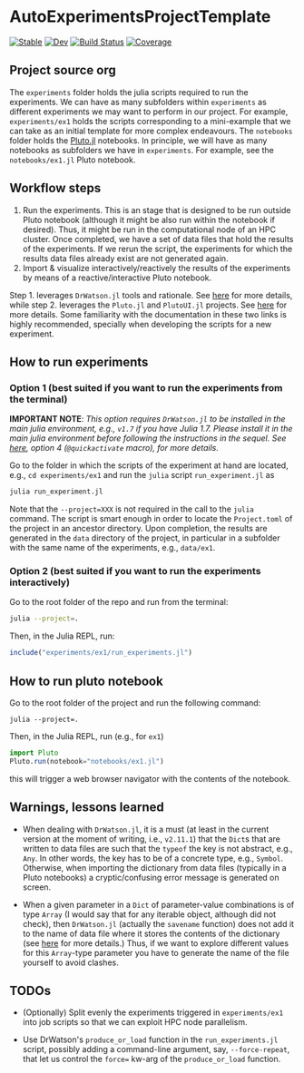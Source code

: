 # AutoExperimentsProjectTemplate

[![Stable](https://img.shields.io/badge/docs-stable-blue.svg)](https://BadiaLab.github.io/AutoExperimentsProjectTemplate.jl/stable/)
[![Dev](https://img.shields.io/badge/docs-dev-blue.svg)](https://BadiaLab.github.io/AutoExperimentsProjectTemplate.jl/dev/)
[![Build Status](https://github.com/BadiaLab/AutoExperimentsProjectTemplate.jl/actions/workflows/CI.yml/badge.svg?branch=main)](https://github.com/BadiaLab/AutoExperimentsProjectTemplate.jl/actions/workflows/CI.yml?query=branch%3Amain)
[![Coverage](https://codecov.io/gh/BadiaLab/AutoExperimentsProjectTemplate.jl/branch/main/graph/badge.svg)](https://codecov.io/gh/BadiaLab/AutoExperimentsProjectTemplate.jl)


## Project source org 

The `experiments` folder holds the julia scripts required to run the 
experiments. We can have as many subfolders within `experiments` as different
experiments we may want to perform in our project. For example, `experiments/ex1` holds
the scripts corresponding to a mini-example that we can take as an initial template
for more complex endeavours. The `notebooks` folder holds the 
[Pluto.jl](https://github.com/fonsp/Pluto.jl) notebooks. In principle, we will have as
many notebooks as subfolders we have in `experiments`.  For example, see the `notebooks/ex1.jl` 
Pluto notebook.

## Workflow steps 

1. Run the experiments. This is an stage that is designed to be 
   run outside Pluto notebook (although it might be also run within 
   the notebook if desired). Thus, it might be run in the computational
   node of an HPC cluster. Once completed, we have a set of data files 
   that hold the results of the experiments. 
   If we rerun the script, the experiments for which the results 
   data files already exist are not generated again. 
2. Import & visualize interactively/reactively the results of 
   the experiments by means of a reactive/interactive Pluto notebook.

Step 1. leverages `DrWatson.jl` tools and rationale. See [here](https://juliadynamics.github.io/DrWatson.jl/dev/workflow/) for more details, while step 2. leverages the `Pluto.jl` and `PlutoUI.jl`  projects. See [here](https://github.com/fonsp/Pluto.jl/wiki) for more details. 
Some familiarity with the documentation in these two links is highly recommended, specially 
when developing the scripts for a new experiment.

## How to run experiments 

### Option 1 (best suited if you want to run the experiments from the terminal)

**IMPORTANT NOTE**: *This option requires `DrWatson.jl` to be installed in the main julia 
environment, e.g., `v1.7` if you have Julia 1.7. Please install it in the 
main julia environment before following the instructions in the sequel. See [here](https://juliadynamics.github.io/DrWatson.jl/dev/project/#Activating-a-Project-1), option 4 (`@quickactivate` macro), for more details.*


Go to the folder in which the scripts of the experiment at hand are located, e.g., 
`cd experiments/ex1` and run the `julia` script `run_experiment.jl` as 

```bash 
julia run_experiment.jl 
```

Note that the `--project=XXX` is not required in the call to the `julia` command. 
The script is smart enough  in order to locate the `Project.toml` of the project in an ancestor directory. Upon completion, the results are generated in the `data` directory 
of the project, in particular in a subfolder with the same name of the experiments, e.g.,
`data/ex1`.

### Option 2 (best suited if you want to run the experiments interactively)

Go to the root folder of the repo and run from the terminal: 

```bash 
julia --project=. 
```

Then, in the Julia REPL, run: 

```julia
include("experiments/ex1/run_experiments.jl")
```

## How to run pluto notebook 

Go to the root folder of the project and run the following command:

```
julia --project=.
``` 

Then, in the Julia REPL, run (e.g., for `ex1`)

```julia
import Pluto 
Pluto.run(notebook="notebooks/ex1.jl") 
```

this will trigger a web browser navigator with the contents of the notebook.

## Warnings, lessons learned 

* When dealing with `DrWatson.jl`, it is a must (at least in the current version at the moment of writing, i.e., `v2.11.1`) that 
the `Dict`s that are written to data files are such that the `typeof` the key is not abstract, e.g., `Any`. In other words, the key has to be of a concrete type, e.g., `Symbol`. Otherwise, when importing the dictionary from data files (typically in a Pluto notebooks) a cryptic/confusing error message is generated on screen.

* When a given parameter in a `Dict` of parameter-value combinations is of type `Array` (I would say that for any iterable object, although did not check), then `DrWatson.jl` (actually the `savename` function) does not add it to the name of data file where it stores the contents of the dictionary (see [here](https://juliadynamics.github.io/DrWatson.jl/dev/workflow/#.-Run-and-save-1) for more details.) 
Thus, if we want to explore different values for this `Array`-type parameter you have to generate the name of the file yourself to avoid clashes. 

## TODOs

* (Optionally) Split evenly the experiments triggered in `experiments/ex1` into job scripts so that 
  we can exploit HPC node parallelism.  
  
* Use DrWatson's `produce_or_load` function in the `run_experiments.jl` script, possibly adding a command-line argument, say, `--force-repeat`, that let us control the `force=` kw-arg of the `produce_or_load` function. 


